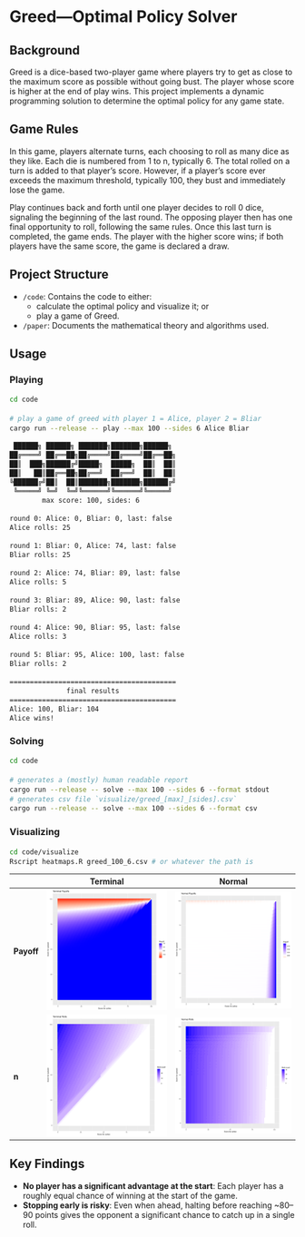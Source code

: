 # Greed—Optimal Policy Solver

## Background

Greed is a dice-based two-player game where players try to get as close to the maximum score as possible without going bust. The player whose score is higher at the end of play wins. This project implements a dynamic programming solution to determine the optimal policy for any game state.

## Game Rules

In this game, players alternate turns, each choosing to roll as many dice as they like. Each die is numbered from 1 to n, typically 6. The total rolled on a turn is added to that player’s score. However, if a player’s score ever exceeds the maximum threshold, typically 100, they bust and immediately lose the game.

Play continues back and forth until one player decides to roll 0 dice, signaling the beginning of the last round. The opposing player then has one final opportunity to roll, following the same rules. Once this last turn is completed, the game ends. The player with the higher score wins; if both players have the same score, the game is declared a draw.

## Project Structure

- `/code`: Contains the code to either:
  - calculate the optimal policy and visualize it; or
  - play a game of Greed.
- `/paper`: Documents the mathematical theory and algorithms used.

## Usage

### Playing

```sh
cd code

# play a game of greed with player 1 = Alice, player 2 = Bliar
cargo run --release -- play --max 100 --sides 6 Alice Bliar
```

```
 ██████╗ ██████╗ ███████╗███████╗██████╗
██╔════╝ ██╔══██╗██╔════╝██╔════╝██╔══██╗
██║  ███╗██████╔╝█████╗  █████╗  ██║  ██║
██║   ██║██╔══██╗██╔══╝  ██╔══╝  ██║  ██║
╚██████╔╝██║  ██║███████╗███████╗██████╔╝
 ╚═════╝ ╚═╝  ╚═╝╚══════╝╚══════╝╚═════╝
        max score: 100, sides: 6

round 0: Alice: 0, Bliar: 0, last: false
Alice rolls: 25

round 1: Bliar: 0, Alice: 74, last: false
Bliar rolls: 25

round 2: Alice: 74, Bliar: 89, last: false
Alice rolls: 5

round 3: Bliar: 89, Alice: 90, last: false
Bliar rolls: 2

round 4: Alice: 90, Bliar: 95, last: false
Alice rolls: 3

round 5: Bliar: 95, Alice: 100, last: false
Bliar rolls: 2

=========================================
              final results
=========================================
Alice: 100, Bliar: 104
Alice wins!
```

### Solving

```sh
cd code

# generates a (mostly) human readable report
cargo run --release -- solve --max 100 --sides 6 --format stdout
# generates csv file `visualize/greed_[max]_[sides].csv`
cargo run --release -- solve --max 100 --sides 6 --format csv
```

### Visualizing

```sh
cd code/visualize
Rscript heatmaps.R greed_100_6.csv # or whatever the path is
```

| | **Terminal** | **Normal** |
|----------------|------------------------------------------|----------------------------------------|
| **Payoff**     | ![Terminal Payoffs](paper/assets/terminal_payoffs.png) | ![Normal Payoffs](paper/assets/normal_payoffs.png)  |
| **n**          | ![Terminal Rolls](paper/assets/terminal_n.png)         | ![Normal Rolls](paper/assets/normal_n.png)          |


## Key Findings

- **No player has a significant advantage at the start**: Each player has a roughly equal chance of winning at the start of the game.
- **Stopping early is risky**: Even when ahead, halting before reaching ~80–90 points gives the opponent a significant chance to catch up in a single roll.
